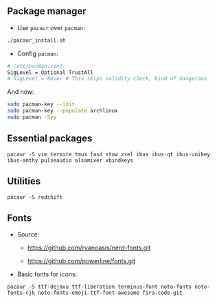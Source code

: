 ## Package manager

+ Use `pacaur` over `pacman`:

```sh
./pacaur_install.sh
```

+ Config `pacman`:

```sh
# /etc/pacman.conf
SigLevel = Optional TrustAll
# SigLevel = Never # This skips validity check, kind of dangerous
```

And now:

```sh
sudo pacman-key --init
sudo pacman-key --populate archlinux
sudo pacman -Syy
```


## Essential packages

```
pacaur -S vim termite tmux fasd stow xsel ibus ibus-qt ibus-unikey ibus-anthy pulseaudio alsamixer xbindkeys
```


## Utilities

```
pacaur -S redshift
```


## Fonts

- Source:

    + https://github.com/ryanoasis/nerd-fonts.git

    + https://github.com/powerline/fonts.git

- Basic fonts for icons:

```
pacaur -S ttf-dejavu ttf-liberation terminus-font noto-fonts noto-fonts-cjk noto-fonts-emoji ttf-font-awesome fira-code-git
```
